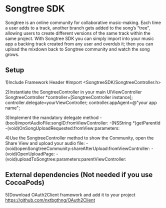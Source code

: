# Songtree SDK

Songtree is an online community for collaborative music-making.
Each time a user adds to a track, another branch gets added to the song’s “tree”, allowing users to create different versions of the same track within the same project.
With Songtree SDK you can simply import into your music app a backing track created from any user and overdub it; then you can upload the mixdown back to Songtree community and watch the song grows.

## Setup

1)Include Framework Header #import <SongtreeSDK/SongtreeController.h>

2)Instantiate the SongtreeController in your main UIViewController
SongtreeController  *controller=[SongtreeController instance];
controller.delegate=yourViewController;
controller.appAgent=@"your app name";

3)Implement the mandatory delegate method
-(bool)importAudioFile:songID:fromViewController:
-(NSString *)getParentId
-(void)OnSongUploadRequested:fromView:parameters:

4)Use the SongtreeController method to show the Community, open the Share View and upload your audio file:
-(void)openSongtreeCommunity:shareAfterUpload:fromViewController:
-(void)OpenUploadPage:
-(void)uploadToSongtree:parameters:parentViewController:


## External dependencies (Not needed if you use CocoaPods)
5)Download OAuth2Client framework and add it to your project
https://github.com/nxtbgthng/OAuth2Client

